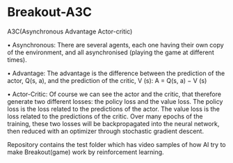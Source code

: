 # Breakout-A3C
A3C(Asynchronous Advantage Actor-critic)

• Asynchronous: There are several agents, each one having their own copy of the environment, and all
asynchronised (playing the game at different times).

• Advantage: The advantage is the difference between the prediction of the actor, Q(s, a), and the
prediction of the critic, V (s):
A = Q(s, a) − V (s)

• Actor-Critic: Of course we can see the actor and the critic, that therefore generate two different
losses: the policy loss and the value loss. The policy loss is the loss related to the predictions of
the actor. The value loss is the loss related to the predictions of the critic. Over many epochs of
the training, these two losses will be backpropagated into the neural network, then reduced with an
optimizer through stochastic gradient descent.

Repository contains the test folder which has video samples of how AI try to make Breakout(game) work by reinforcement learning.
